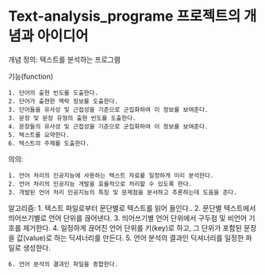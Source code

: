 # Text-analysis_programe 프로젝트의 개념과 아이디어

개념 정의: 텍스트를 분석하는 프로그램

기능(function)

	1. 단어의 출현 빈도를 도출한다.
	2. 단어가 출현한 맥락 정보를 도출한다.
	3. 단어들을 유사성 및 근접성을 기준으로 군집화하여 이 정보를 보여준다.
	3. 문장 및 문장 유형의 출현 빈도를 도출한다.
	4. 문장들의 유사성 및 근접성을 기준으로 군집화하여 이 정보를 보여준다.
	5. 텍스트를 요약한다.
	6. 텍스트의 주제를 도출한다.

의의:

	1. 언어 처리의 인공지능에 사용하는 텍스트 자료를 일정하게 미리 분석한다.
	2. 언어 처리의 인공지능 개발을 효율적으로 처리할 수 있도록 한다.
	3. 개발된 언어 처리 인공지능의 특징 및 문제점을 분서하고 추론하는데 도움을 준다.

알고리즘:
	1. 텍스트 파일로부터 문단별로 텍스트를 읽어 들인다..
	2. 문단별 텍스트에서 띄어쓰기별로 언어 단위를 끊어낸다.
	3. 띄어쓰기별 언어 단위에서 구두점 및 비언어 기호를 제거한다.
	4. 일정하게 끊어진 언어 단위를 키(key)로 하고, 그 단위가 포함된 문장을 값(value)로 하는 딕셔너리를 만든다.
	5. 언어 분석의 결과인 딕셔너리를 일정한 파일로 생성한다.
	
	6. 언어 분석의 결과인 파일을 종합한다.
